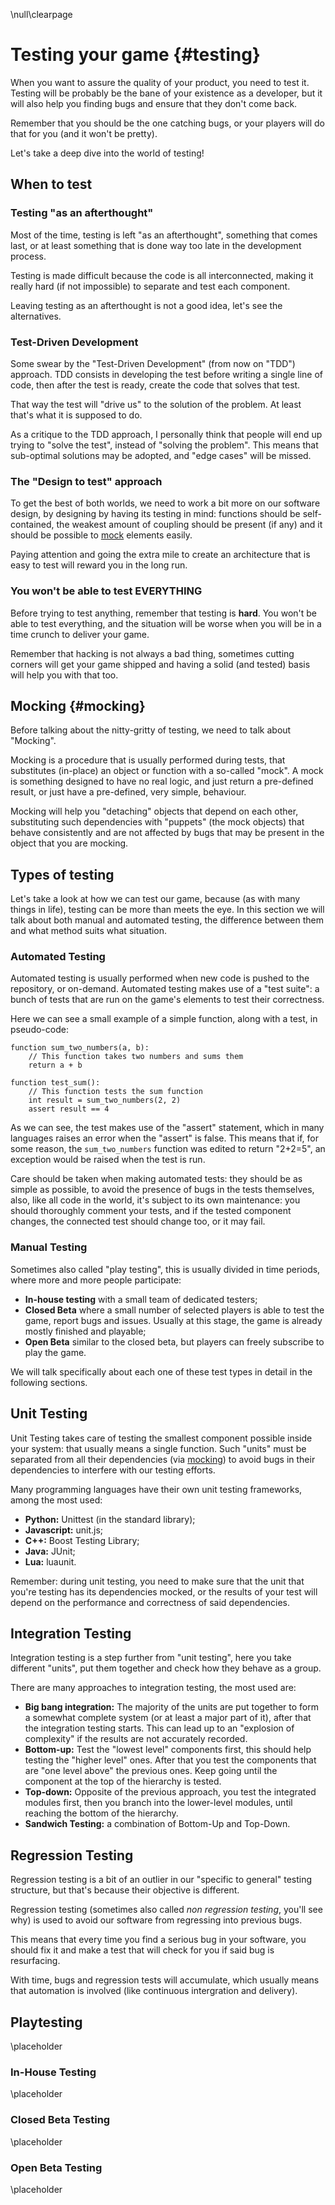 \null\clearpage

Testing your game {#testing}
=================

When you want to assure the quality of your product, you need to test it. Testing will be probably be the bane of your existence as a developer, but it will also help you finding bugs and ensure that they don't come back.

Remember that you should be the one catching bugs, or your players will do that for you (and it won't be pretty).

Let's take a deep dive into the world of testing!

When to test
------------

### Testing "as an afterthought"

Most of the time, testing is left "as an afterthought", something that comes last, or at least something that is done way too late in the development process.

Testing is made difficult because the code is all interconnected, making it really hard (if not impossible) to separate and test each component.

Leaving testing as an afterthought is not a good idea, let's see the alternatives.

### Test-Driven Development

Some swear by the "Test-Driven Development" (from now on "TDD") approach. TDD consists in developing the test before writing a single line of code, then after the test is ready, create the code that solves that test.

That way the test will "drive us" to the solution of the problem. At least that's what it is supposed to do.

As a critique to the TDD approach, I personally think that people will end up trying to "solve the test", instead of "solving the problem". This means that sub-optimal solutions may be adopted, and "edge cases" will be missed.

### The "Design to test" approach

To get the best of both worlds, we need to work a bit more on our software design, by designing by having its testing in mind: functions should be self-contained, the weakest amount of coupling should be present (if any) and it should be possible to [mock](#mocking) elements easily.

Paying attention and going the extra mile to create an architecture that is easy to test will reward you in the long run.

### You won't be able to test EVERYTHING

Before trying to test anything, remember that testing is **hard**. You won't be able to test everything, and the situation will be worse when you will be in a time crunch to deliver your game.

Remember that hacking is not always a bad thing, sometimes cutting corners will get your game shipped and having a solid (and tested) basis will help you with that too.

Mocking {#mocking}
------------------

Before talking about the nitty-gritty of testing, we need to talk about "Mocking".

Mocking is a procedure that is usually performed during tests, that substitutes (in-place) an object or function with a so-called "mock". A mock is something designed to have no real logic, and just return a pre-defined result, or just have a pre-defined, very simple, behaviour.

Mocking will help you "detaching" objects that depend on each other, substituting such dependencies with "puppets" (the mock objects) that behave consistently and are not affected by bugs that may be present in the object that you are mocking.

Types of testing
----------------

Let's take a look at how we can test our game, because (as with many things in life), testing can be more than meets the eye. In this section we will talk about both manual and automated testing, the difference between them and what method suits what situation.

### Automated Testing

Automated testing is usually performed when new code is pushed to the repository, or on-demand. Automated testing makes use of a "test suite": a bunch of tests that are run on the game's elements to test their correctness.

Here we can see a small example of a simple function, along with a test, in pseudo-code:

~~~
function sum_two_numbers(a, b):
    // This function takes two numbers and sums them
    return a + b

function test_sum():
    // This function tests the sum function
    int result = sum_two_numbers(2, 2)
    assert result == 4
~~~

As we can see, the test makes use of the "assert" statement, which in many languages raises an error when the "assert" is false. This means that if, for some reason, the `sum_two_numbers` function was edited to return "2+2=5", an exception would be raised when the test is run.

Care should be taken when making automated tests: they should be as simple as possible, to avoid the presence of bugs in the tests themselves, also, like all code in the world, it's subject to its own maintenance: you should thoroughly comment your tests, and if the tested component changes, the connected test should change too, or it may fail.

### Manual Testing

Sometimes also called "play testing", this is usually divided in time periods, where more and more people participate:

- **In-house testing** with a small team of dedicated testers;
- **Closed Beta** where a small number of selected players is able to test the game, report bugs and issues. Usually at this stage, the game is already mostly finished and playable;
- **Open Beta** similar to the closed beta, but players can freely subscribe to play the game.

We will talk specifically about each one of these test types in detail in the following sections.

Unit Testing
------------

Unit Testing takes care of testing the smallest component possible inside your system: that usually means a single function. Such "units" must be separated from all their dependencies (via [mocking](#mocking)) to avoid bugs in their dependencies to interfere with our testing efforts.

Many programming languages have their own unit testing frameworks, among the most used:

- **Python:** Unittest (in the standard library);
- **Javascript:** unit.js;
- **C++:** Boost Testing Library;
- **Java:** JUnit;
- **Lua:** luaunit.

Remember: during unit testing, you need to make sure that the unit that you're testing has its dependencies mocked, or the results of your test will depend on the performance and correctness of said dependencies.

Integration Testing
-------------------

Integration testing is a step further from "unit testing", here you take different "units", put them together and check how they behave as a group.

There are many approaches to integration testing, the most used are:

- **Big bang integration:** The majority of the units are put together to form a somewhat complete system (or at least a major part of it), after that the integration testing starts. This can lead up to an "explosion of complexity" if the results are not accurately recorded.
- **Bottom-up:** Test the "lowest level" components first, this should help testing the "higher level" ones. After that you test the components that are "one level above" the previous ones. Keep going until the component at the top of the hierarchy is tested.
- **Top-down:** Opposite of the previous approach, you test the integrated modules first, then you branch into the lower-level modules, until reaching the bottom of the hierarchy.
- **Sandwich Testing:** a combination of Bottom-Up and Top-Down.

Regression Testing
------------------

Regression testing is a bit of an outlier in our "specific to general" testing structure, but that's because their objective is different.

Regression testing (sometimes also called *non regression testing*, you'll see why) is used to avoid our software from regressing into previous bugs.

This means that every time you find a serious bug in your software, you should fix it and make a test that will check for you if said bug is resurfacing.

With time, bugs and regression tests will accumulate, which usually means that automation is involved (like continuous intergration and delivery).

Playtesting
-----------

\placeholder
<!-- TODO -->

### In-House Testing

\placeholder
<!-- TODO -->

### Closed Beta Testing

\placeholder
<!-- TODO -->

### Open Beta Testing

\placeholder
<!-- TODO -->
